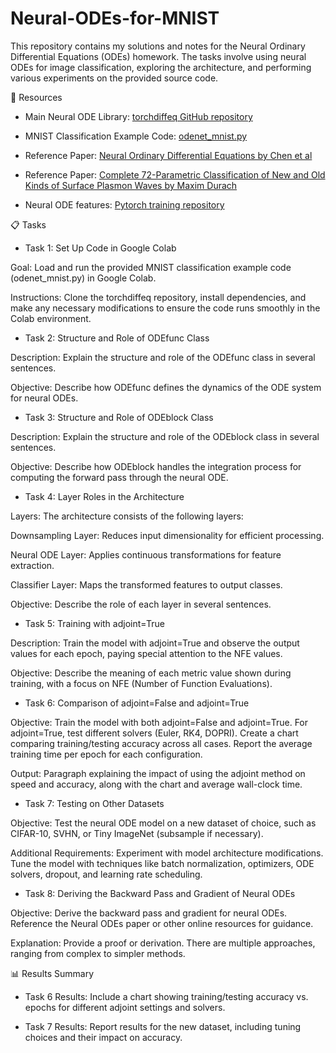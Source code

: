 # Neural-ODEs-for-MNIST

This repository contains my solutions and notes for the Neural Ordinary Differential Equations (ODEs) homework. The tasks involve using neural ODEs for image classification, exploring the architecture, and performing various experiments on the provided source code.

🔗 Resources

- Main Neural ODE Library: [torchdiffeq GitHub repository](https://github.com/rtqichen/torchdiffeq)

- MNIST Classification Example Code: [odenet_mnist.py](https://github.com/rtqichen/torchdiffeq/blob/master/examples/odenet_mnist.py)

- Reference Paper: [Neural Ordinary Differential Equations by Chen et al](https://arxiv.org/abs/1806.07366)

- Reference Paper: [Complete 72-Parametric Classification of New and Old Kinds of Surface Plasmon Waves by Maxim Durach](https://arxiv.org/abs/1806.00736)

- Neural ODE features: [Pytorch training repository](https://github.com/fabiocarrara/neural-ode-features)

📋 Tasks

- Task 1: Set Up Code in Google Colab

Goal: Load and run the provided MNIST classification example code (odenet_mnist.py) in Google Colab.

Instructions: Clone the torchdiffeq repository, install dependencies, and make any necessary modifications to ensure the code runs smoothly in the Colab environment.

- Task 2: Structure and Role of ODEfunc Class
  
Description: Explain the structure and role of the ODEfunc class in several sentences.

Objective: Describe how ODEfunc defines the dynamics of the ODE system for neural ODEs.

- Task 3: Structure and Role of ODEblock Class

Description: Explain the structure and role of the ODEblock class in several sentences.

Objective: Describe how ODEblock handles the integration process for computing the forward pass through the neural ODE.

- Task 4: Layer Roles in the Architecture

Layers: The architecture consists of the following layers:

Downsampling Layer: Reduces input dimensionality for efficient processing.

Neural ODE Layer: Applies continuous transformations for feature extraction.

Classifier Layer: Maps the transformed features to output classes.

Objective: Describe the role of each layer in several sentences.

- Task 5: Training with adjoint=True

Description: Train the model with adjoint=True and observe the output values for each epoch, paying special attention to the NFE values.

Objective: Describe the meaning of each metric value shown during training, with a focus on NFE (Number of Function Evaluations).

- Task 6: Comparison of adjoint=False and adjoint=True

Objective: Train the model with both adjoint=False and adjoint=True.
For adjoint=True, test different solvers (Euler, RK4, DOPRI).
Create a chart comparing training/testing accuracy across all cases.
Report the average training time per epoch for each configuration.

Output: Paragraph explaining the impact of using the adjoint method on speed and accuracy, along with the chart and average wall-clock time.

- Task 7: Testing on Other Datasets

Objective: Test the neural ODE model on a new dataset of choice, such as CIFAR-10, SVHN, or Tiny ImageNet (subsample if necessary).

Additional Requirements:
Experiment with model architecture modifications.
Tune the model with techniques like batch normalization, optimizers, ODE solvers, dropout, and learning rate scheduling.

- Task 8: Deriving the Backward Pass and Gradient of Neural ODEs

Objective: Derive the backward pass and gradient for neural ODEs. Reference the Neural ODEs paper or other online resources for guidance.

Explanation: Provide a proof or derivation. There are multiple approaches, ranging from complex to simpler methods.

📊 Results Summary

- Task 6 Results: Include a chart showing training/testing accuracy vs. epochs for different adjoint settings and solvers.

- Task 7 Results: Report results for the new dataset, including tuning choices and their impact on accuracy.
